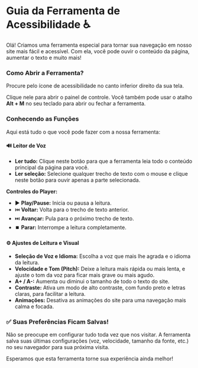 #  Guia da Ferramenta de Acessibilidade ♿

Olá! Criamos uma ferramenta especial para tornar sua navegação em nosso site mais fácil e acessível. Com ela, você pode ouvir o conteúdo da página, aumentar o texto e muito mais!

### Como Abrir a Ferramenta?

Procure pelo ícone de acessibilidade no canto inferior direito da sua tela.

Clique nele para abrir o painel de controle. Você também pode usar o atalho **Alt + M** no seu teclado para abrir ou fechar a ferramenta.

### Conhecendo as Funções

Aqui está tudo o que você pode fazer com a nossa ferramenta:

#### 🔊 Leitor de Voz

- **Ler tudo:** Clique neste botão para que a ferramenta leia todo o conteúdo principal da página para você.
- **Ler seleção:** Selecione qualquer trecho de texto com o mouse e clique neste botão para ouvir apenas a parte selecionada.

**Controles do Player:**
- ▶️ **Play/Pause:** Inicia ou pausa a leitura.
- ⏮️ **Voltar:** Volta para o trecho de texto anterior.
- ⏭️ **Avançar:** Pula para o próximo trecho de texto.
- ⏹️ **Parar:** Interrompe a leitura completamente.

#### ⚙️ Ajustes de Leitura e Visual

- **Seleção de Voz e Idioma:** Escolha a voz que mais lhe agrada e o idioma da leitura.
- **Velocidade e Tom (Pitch):** Deixe a leitura mais rápida ou mais lenta, e ajuste o tom da voz para ficar mais grave ou mais agudo.
- **A+ / A-:** Aumenta ou diminui o tamanho de todo o texto do site.
- **Contraste:** Ativa um modo de alto contraste, com fundo preto e letras claras, para facilitar a leitura.
- **Animações:** Desativa as animações do site para uma navegação mais calma e focada.

### ✅ Suas Preferências Ficam Salvas!

Não se preocupe em configurar tudo toda vez que nos visitar. A ferramenta salva suas últimas configurações (voz, velocidade, tamanho da fonte, etc.) no seu navegador para sua próxima visita.

Esperamos que esta ferramenta torne sua experiência ainda melhor!